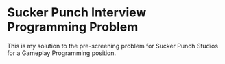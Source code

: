 # Sucker Punch Interview Programming Problem

This is my solution to the pre-screening problem for Sucker Punch Studios for a Gameplay Programming position.
